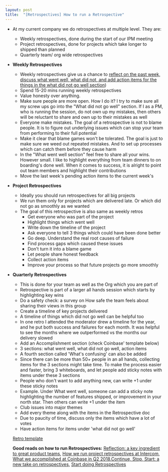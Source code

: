 ```yaml
---
layout: post
title:  "[Retrospectives] How to run a Retrospective"
---
```


- At my current company we do retrospectives at multiple level. They are:
  - Weekly retrospectives, done during the start of our IPM meeting
  - Project retrospectives, done for projects which take longer to shipped than planned
  - Quarterly team/ org wide retrospectives
- **Weekly Retrospectives**
  - Weekly retrospectives give us a chance to [reflect on the past week, discuss what went well, what did not, and add action items for the things in the what did not go well section](https://docs.google.com/document/d/1d4t_c30qz8MzSHcQlfb94TpW3vZogwaYNTHnHeMeGQM/edit?usp=sharing))
  - Spend 15-20 mins running weekly retrospectives
  - Value honesty over anything.
  - Make sure people are more open. How I do it? I try to make sure all my screw ups go into the "What did not go well" section. If I as a PM, who is running the session, do not own up my mistakes, then others will be reluctant to share and own up to their mistakes as well
  - Everyone make mistakes. The goal of a retrospective is not to blame people. It is to figure out underlying issues which can stop your team from performing to their full potential
  - Make it clear that blame games won't be tolerated. The goal is just to make sure we weed out repeated mistakes. And to set up processes which can catch them before they cause harm
  - In the "What went well section" feel free to share all your wins. However small. I like to highlight everything from team dinners to on boarding's done well. When it comes to success, it is alright to point out team members and highlight their contributions
  - Move the last week's pending action items to the current week's
- **Project Retrospectives**
  - Ideally you should run retrospectives for all big projects
  - We run them only for projects which are delivered late. Or which did not go as smoothly as we wanted
  - The goal of this retrospective is also same as weekly retros
    - Get everyone who was part of the project
    - Highlight things which went well
    - Write down the timeline of the project
    - Ask everyone to tell 3 things which could have been done better
    - Go deep. Understand the real root causes of failure
    - Find process gaps which caused these issues
    - Don't turn it into a blame game
    - Let people share honest feedback
    - Collect action items  
    - Improve your process so that future projects go more smoothly
- **Quarterly Retrospectives**
  - This is done for your team as well as the Org which you are part of
  - Retrospective is part of a larger all hands session which starts by highlighting key wins
  - Do a safety check: a survey on How safe the team feels about sharing their views in this group
  - Create a timeline of key projects delivered
  - A timeline of things which did not go well can be helpful too
  - In one retro I attended the moderator drew a timeline for the year, and he put both success and failures for each month. It was helpful to see the months where we outperformed vs the months our delivery slowed
  - Add an Accomplishment section (check Coinbase' template below)
  - 3 sections: what went well, what did not go well, action items
  - A fourth section called 'What's confusing' can also be added
  - Since there can be more than 50+ people in an all hands, collecting items for the 3 sections might take time. To make the process easier and faster, bring 3 whiteboards, and let people add sticky notes with items under these 3 sections
  - People who don't want to add anything new, can write +1 under these sticky notes
  - Example. Under What went well, someone can add a sticky note highlighting the number of features shipped, or improvement in your north star. Then others can write +1 under the item
  - Club issues into major themes
  - Add every theme along with the items in the Retrospective doc
  - Due to paucity of time, discuss only the items which have a lot of votes
  - Have action items for items under 'what did not go well'


  [Retro template](https://docs.google.com/document/d/1d4t_c30qz8MzSHcQlfb94TpW3vZogwaYNTHnHeMeGQM/edit?usp=sharing)

  **Good reads on how to run Retrospectives:** [Reflection: a key ingredient to great product teams](https://www.intercom.com/blog/reflection-the-key-to-great-product-teams/), [How we run project retrospectives at Intercom](https://www.intercom.com/blog/how-we-conduct-project-retrospectives-at-intercom/), [What we accomplished at Coinbase in Q2 2018](https://blog.coinbase.com/quarterly-retrospective-what-we-accomplished-at-coinbase-in-q2-2018-32b4558603e8),[Continue, Stop, Start: a new take on retrospectives](https://www.intercom.com/blog/continue-stop-start-retrospectives/), [Start doing Retrospectives](https://medium.muz.li/improve-your-product-team-with-this-retrospective-exercise-6a305384f94e)
